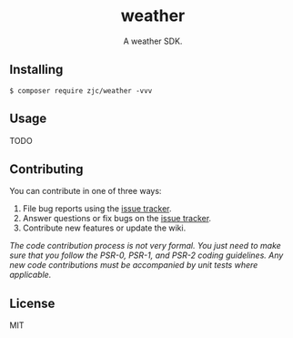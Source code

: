 <h1 align="center"> weather </h1>

<p align="center"> A weather SDK.</p>


## Installing

```shell
$ composer require zjc/weather -vvv
```

## Usage

TODO

## Contributing

You can contribute in one of three ways:

1. File bug reports using the [issue tracker](https://github.com/zjc/weather/issues).
2. Answer questions or fix bugs on the [issue tracker](https://github.com/zjc/weather/issues).
3. Contribute new features or update the wiki.

_The code contribution process is not very formal. You just need to make sure that you follow the PSR-0, PSR-1, and PSR-2 coding guidelines. Any new code contributions must be accompanied by unit tests where applicable._

## License

MIT